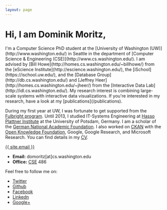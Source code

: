 ```yaml
---
layout: page
---
```


# Hi, I am Dominik Moritz,

<span class="lead">
I'm a Computer Science PhD student at the [University of Washington (UW)](http://www.washington.edu/) in Seattle in the department of [Computer Science & Engineering (CSE)](http://www.cs.washington.edu/). I am advised by [Bill Howe](http://homes.cs.washington.edu/~billhowe/) from the [eScience Institute](http://escience.washington.edu/), the [iSchool](https://ischool.uw.edu/), and the [Database Group](http://db.cs.washington.edu/) and [Jeffrey Heer](http://homes.cs.washington.edu/~jheer/) from the [Interactive Data Lab](http://idl.cs.washington.edu/). My research interest is combining large-scale systems with interactive data visualizations. If you're interested in my research, have a look at my [publications](/publications).
</span>

During my first year at UW, I was fortunate to get supported from the [Fulbright program](https://en.wikipedia.org/wiki/Fulbright_Program). Until 2013, I studied IT-Systems Engineering at [Hasso Plattner Institute](http://www.hpi.uni-potsdam.de) at the University of Potsdam, Germany. I am a scholar of the [German National Academic Foundation](http://www.studienstiftung.de/). I also worked on [CKAN](http://www.ckan.org) with the [Open Knowledge Foundation](http://www.okfn.org), Google, Google Research, and Microsoft Research. You can find details in my [CV](/dominik_moritz_cv.pdf).

<a href="mailto:{{ site.email }}">{{ site.email }}</a>

* **Email:** &#100;&#111;&#109;&#111;&#114;&#105;&#116;&#122;&#91;&#97;&#116;&#93;&#99;&#115;&#46;&#119;&#97;&#115;&#104;&#105;&#110;&#103;&#116;&#111;&#110;&#46;&#101;&#100;&#117;
* **Office:** [CSE](http://www.washington.edu/maps/?q=cse) 486

Feel free to follow me on:

* <i class="fa fa-twitter fa-lg"></i> [Twitter](https://twitter.com/domoritz)
* <i class="fa fa-github fa-lg"></i> [Github](https://github.com/domoritz)
* <i class="fa fa-facebook-square fa-lg"></i> [Facebook](https://www.facebook.com/moritz.dominik)
* <i class="fa fa-linkedin fa-lg"></i> [Linkedn](https://www.linkedin.com/pub/dominik-moritz/24/b81/409)
* <i class="fa fa-google-plus fa-lg"></i> [Google+](https://plus.google.com/110111947282446666823)

